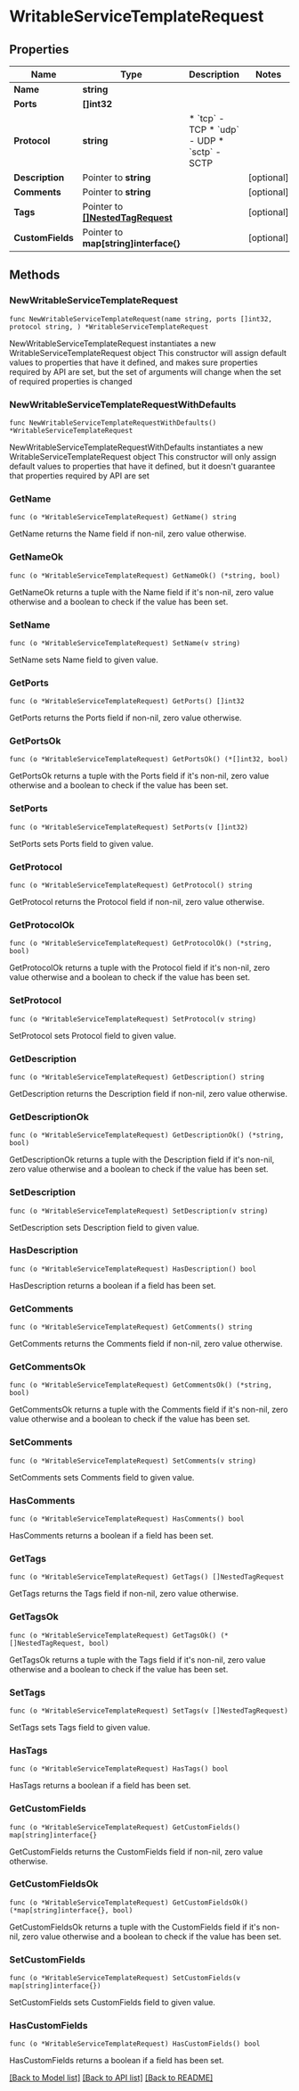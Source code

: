 # WritableServiceTemplateRequest

## Properties

Name | Type | Description | Notes
------------ | ------------- | ------------- | -------------
**Name** | **string** |  | 
**Ports** | **[]int32** |  | 
**Protocol** | **string** | * &#x60;tcp&#x60; - TCP * &#x60;udp&#x60; - UDP * &#x60;sctp&#x60; - SCTP | 
**Description** | Pointer to **string** |  | [optional] 
**Comments** | Pointer to **string** |  | [optional] 
**Tags** | Pointer to [**[]NestedTagRequest**](NestedTagRequest.md) |  | [optional] 
**CustomFields** | Pointer to **map[string]interface{}** |  | [optional] 

## Methods

### NewWritableServiceTemplateRequest

`func NewWritableServiceTemplateRequest(name string, ports []int32, protocol string, ) *WritableServiceTemplateRequest`

NewWritableServiceTemplateRequest instantiates a new WritableServiceTemplateRequest object
This constructor will assign default values to properties that have it defined,
and makes sure properties required by API are set, but the set of arguments
will change when the set of required properties is changed

### NewWritableServiceTemplateRequestWithDefaults

`func NewWritableServiceTemplateRequestWithDefaults() *WritableServiceTemplateRequest`

NewWritableServiceTemplateRequestWithDefaults instantiates a new WritableServiceTemplateRequest object
This constructor will only assign default values to properties that have it defined,
but it doesn't guarantee that properties required by API are set

### GetName

`func (o *WritableServiceTemplateRequest) GetName() string`

GetName returns the Name field if non-nil, zero value otherwise.

### GetNameOk

`func (o *WritableServiceTemplateRequest) GetNameOk() (*string, bool)`

GetNameOk returns a tuple with the Name field if it's non-nil, zero value otherwise
and a boolean to check if the value has been set.

### SetName

`func (o *WritableServiceTemplateRequest) SetName(v string)`

SetName sets Name field to given value.


### GetPorts

`func (o *WritableServiceTemplateRequest) GetPorts() []int32`

GetPorts returns the Ports field if non-nil, zero value otherwise.

### GetPortsOk

`func (o *WritableServiceTemplateRequest) GetPortsOk() (*[]int32, bool)`

GetPortsOk returns a tuple with the Ports field if it's non-nil, zero value otherwise
and a boolean to check if the value has been set.

### SetPorts

`func (o *WritableServiceTemplateRequest) SetPorts(v []int32)`

SetPorts sets Ports field to given value.


### GetProtocol

`func (o *WritableServiceTemplateRequest) GetProtocol() string`

GetProtocol returns the Protocol field if non-nil, zero value otherwise.

### GetProtocolOk

`func (o *WritableServiceTemplateRequest) GetProtocolOk() (*string, bool)`

GetProtocolOk returns a tuple with the Protocol field if it's non-nil, zero value otherwise
and a boolean to check if the value has been set.

### SetProtocol

`func (o *WritableServiceTemplateRequest) SetProtocol(v string)`

SetProtocol sets Protocol field to given value.


### GetDescription

`func (o *WritableServiceTemplateRequest) GetDescription() string`

GetDescription returns the Description field if non-nil, zero value otherwise.

### GetDescriptionOk

`func (o *WritableServiceTemplateRequest) GetDescriptionOk() (*string, bool)`

GetDescriptionOk returns a tuple with the Description field if it's non-nil, zero value otherwise
and a boolean to check if the value has been set.

### SetDescription

`func (o *WritableServiceTemplateRequest) SetDescription(v string)`

SetDescription sets Description field to given value.

### HasDescription

`func (o *WritableServiceTemplateRequest) HasDescription() bool`

HasDescription returns a boolean if a field has been set.

### GetComments

`func (o *WritableServiceTemplateRequest) GetComments() string`

GetComments returns the Comments field if non-nil, zero value otherwise.

### GetCommentsOk

`func (o *WritableServiceTemplateRequest) GetCommentsOk() (*string, bool)`

GetCommentsOk returns a tuple with the Comments field if it's non-nil, zero value otherwise
and a boolean to check if the value has been set.

### SetComments

`func (o *WritableServiceTemplateRequest) SetComments(v string)`

SetComments sets Comments field to given value.

### HasComments

`func (o *WritableServiceTemplateRequest) HasComments() bool`

HasComments returns a boolean if a field has been set.

### GetTags

`func (o *WritableServiceTemplateRequest) GetTags() []NestedTagRequest`

GetTags returns the Tags field if non-nil, zero value otherwise.

### GetTagsOk

`func (o *WritableServiceTemplateRequest) GetTagsOk() (*[]NestedTagRequest, bool)`

GetTagsOk returns a tuple with the Tags field if it's non-nil, zero value otherwise
and a boolean to check if the value has been set.

### SetTags

`func (o *WritableServiceTemplateRequest) SetTags(v []NestedTagRequest)`

SetTags sets Tags field to given value.

### HasTags

`func (o *WritableServiceTemplateRequest) HasTags() bool`

HasTags returns a boolean if a field has been set.

### GetCustomFields

`func (o *WritableServiceTemplateRequest) GetCustomFields() map[string]interface{}`

GetCustomFields returns the CustomFields field if non-nil, zero value otherwise.

### GetCustomFieldsOk

`func (o *WritableServiceTemplateRequest) GetCustomFieldsOk() (*map[string]interface{}, bool)`

GetCustomFieldsOk returns a tuple with the CustomFields field if it's non-nil, zero value otherwise
and a boolean to check if the value has been set.

### SetCustomFields

`func (o *WritableServiceTemplateRequest) SetCustomFields(v map[string]interface{})`

SetCustomFields sets CustomFields field to given value.

### HasCustomFields

`func (o *WritableServiceTemplateRequest) HasCustomFields() bool`

HasCustomFields returns a boolean if a field has been set.


[[Back to Model list]](../README.md#documentation-for-models) [[Back to API list]](../README.md#documentation-for-api-endpoints) [[Back to README]](../README.md)


